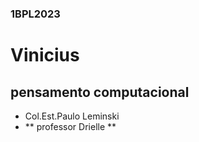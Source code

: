 ### 1BPL2023
# Vinicius
## pensamento computacional
- Col.Est.Paulo Leminski
- ** professor Drielle **
